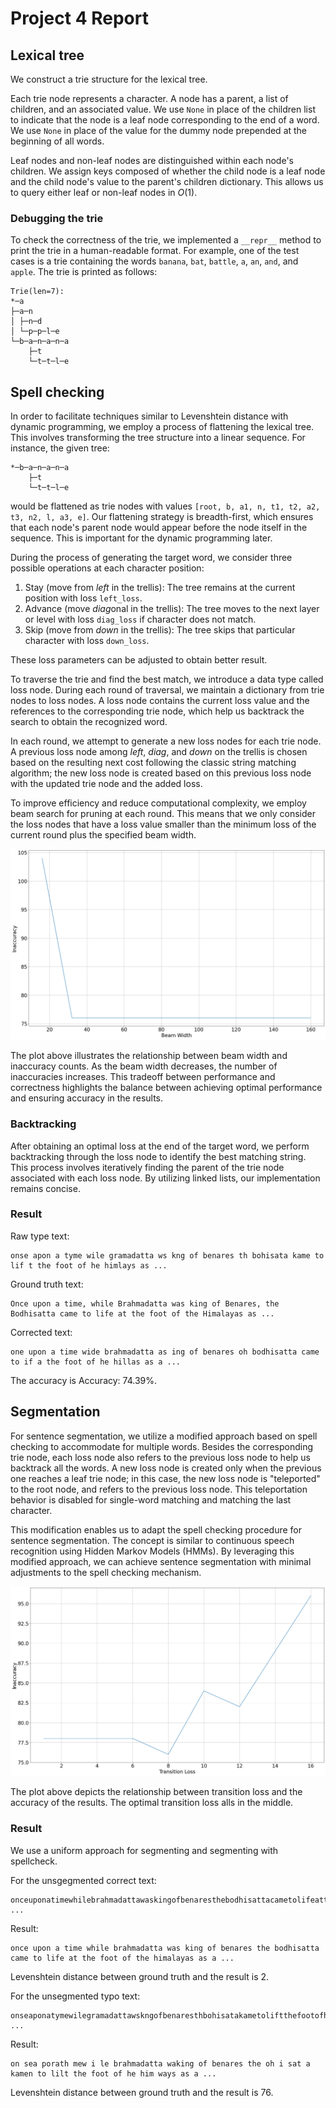# Project 4 Report

## Lexical tree

We construct a trie structure for the lexical tree.

Each trie node represents a character. A node has a parent, a list of children, and an associated value. We use `None` in place of the children list to indicate that the node is a leaf node corresponding to the end of a word. We use `None` in place of the value for the dummy node prepended at the beginning of all words.

Leaf nodes and non-leaf nodes are distinguished within each node's children. We assign keys composed of whether the child node is a leaf node and the child node's value to the parent's children dictionary. This allows us to query either leaf or non-leaf nodes in $O(1)$.

### Debugging the trie

To check the correctness of the trie, we implemented a `__repr__` method to print the trie in a human-readable format. For example, one of the test cases is a trie containing the words `banana`, `bat`, `battle`, `a`, `an`, `and`, and `apple`. The trie is printed as follows:

```
Trie(len=7):
*─a
├─a─n
│ ├─n─d
│ └─p─p─l─e
└─b─a─n─a─n─a
    ├─t
    └─t─t─l─e
```

## Spell checking

In order to facilitate techniques similar to Levenshtein distance with dynamic programming, we employ a process of flattening the lexical tree. This involves transforming the tree structure into a linear sequence. For instance, the given tree:

```
*─b─a─n─a─n─a
    ├─t
    └─t─t─l─e
```

would be flattened as trie nodes with values `[root, b, a1, n, t1, t2, a2, t3, n2, l, a3, e]`. Our flattening strategy is breadth-first, which ensures that each node's parent node would appear before the node itself in the sequence. This is important for the dynamic programming later.

During the process of generating the target word, we consider three possible operations at each character position:

1. Stay (move from *left* in the trellis): The tree remains at the current position with loss `left_loss`.
2. Advance (move *diag*onal in the trellis): The tree moves to the next layer or level with loss `diag_loss` if character does not match.
3. Skip (move from *down* in the trellis): The tree skips that particular character with loss `down_loss`.

These loss parameters can be adjusted to obtain better result.

To traverse the trie and find the best match, we introduce a data type called loss node. During each round of traversal, we maintain a dictionary from trie nodes to loss nodes. A loss node contains the current loss value and the references to the corresponding trie node, which help us backtrack the search to obtain the recognized word.

In each round, we attempt to generate a new loss nodes for each trie node. A previous loss node among *left*, *diag*, and *down* on the trellis is chosen based on the resulting next cost following the classic string matching algorithm; the new loss node is created based on this previous loss node with the updated trie node and the added loss.

To improve efficiency and reduce computational complexity, we employ beam search for pruning at each round. This means that we only consider the loss nodes that have a loss value smaller than the minimum loss of the current round plus the specified beam width.

![Inaccuracy vs beam width](./accuracy_vs_beam_alt2.png)

The plot above illustrates the relationship between beam width and inaccuracy counts. As the beam width decreases, the number of inaccuracies increases. This tradeoff between performance and correctness highlights the balance between achieving optimal performance and ensuring accuracy in the results.

### Backtracking

After obtaining an optimal loss at the end of the target word, we perform backtracking through the loss node to identify the best matching string. This process involves iteratively finding the parent of the trie node associated with each loss node. By utilizing linked lists, our implementation remains concise.

### Result

Raw type text:

```
onse apon a tyme wile gramadatta ws kng of benares th bohisata kame to lif t the foot of he himlays as ...
```

Ground truth text:

```
Once upon a time, while Brahmadatta was king of Benares, the Bodhisatta came to life at the foot of the Himalayas as ...
```

Corrected text:

```
one upon a time wide brahmadatta as ing of benares oh bodhisatta came to if a the foot of he hillas as a ...
```

The accuracy is Accuracy: 74.39%.

## Segmentation

For sentence segmentation, we utilize a modified approach based on spell checking to accommodate for multiple words. Besides the corresponding trie node, each loss node also refers to the previous loss node to help us backtrack all the words. A new loss node is created only when the previous one reaches a leaf trie node; in this case, the new loss node is "teleported" to the root node, and refers to the previous loss node. This teleportation behavior is disabled for single-word matching and matching the last character.

This modification enables us to adapt the spell checking procedure for sentence segmentation. The concept is similar to continuous speech recognition using Hidden Markov Models (HMMs). By leveraging this modified approach, we can achieve sentence segmentation with minimal adjustments to the spell checking mechanism.

![Inaccuracy vs transition loss](./accuracy_vs_transition_loss_alt2.png)

The plot above depicts the relationship between transition loss and the accuracy of the results. The optimal transition loss alls in the middle.

### Result

We use a uniform approach for segmenting and segmenting with spellcheck.

For the unsgegmented correct text:

```
onceuponatimewhilebrahmadattawaskingofbenaresthebodhisattacametolifeatthefootofthehimalayasasa ...
```

Result:

```
once upon a time while brahmadatta was king of benares the bodhisatta came to life at the foot of the himalayas as a ...
```

Levenshtein distance between ground truth and the result is 2.

For the unsegmented typo text:

```
onseaponatymewilegramadattawskngofbenaresthbohisatakametoliftthefootofhehimlaysasa ...
```

Result:

```
on sea porath mew i le brahmadatta waking of benares the oh i sat a kamen to lilt the foot of he him ways as a ...
```

Levenshtein distance between ground truth and the result is 76.

